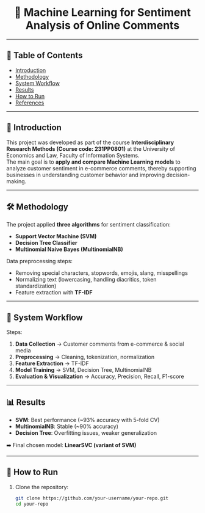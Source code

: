 <h1 align="center">🧠 Machine Learning for Sentiment Analysis of Online Comments</h1>

<p align="center">
</p>

---

## 📑 Table of Contents
- [Introduction](#-introduction)
- [Methodology](#-methodology)
- [System Workflow](#-system-workflow)
- [Results](#-results)
- [How to Run](#-how-to-run)
- [References](#-references)

---

## 📌 Introduction
This project was developed as part of the course **Interdisciplinary Research Methods (Course code: 231PP0801)** at the University of Economics and Law, Faculty of Information Systems.  
The main goal is to **apply and compare Machine Learning models** to analyze customer sentiment in e-commerce comments, thereby supporting businesses in understanding customer behavior and improving decision-making.

---

## 🛠️ Methodology
The project applied **three algorithms** for sentiment classification:
- **Support Vector Machine (SVM)**
- **Decision Tree Classifier**
- **Multinomial Naive Bayes (MultinomialNB)**

Data preprocessing steps:
- Removing special characters, stopwords, emojis, slang, misspellings  
- Normalizing text (lowercasing, handling diacritics, token standardization)  
- Feature extraction with **TF-IDF**  

---

## 🔄 System Workflow
<p align="center">
</p>

Steps:
1. **Data Collection** → Customer comments from e-commerce & social media  
2. **Preprocessing** → Cleaning, tokenization, normalization  
3. **Feature Extraction** → TF-IDF  
4. **Model Training** → SVM, Decision Tree, MultinomialNB  
5. **Evaluation & Visualization** → Accuracy, Precision, Recall, F1-score  

---

## 📊 Results
<p align="center">
</p>

- **SVM**: Best performance (~93% accuracy with 5-fold CV)  
- **MultinomialNB**: Stable (~90% accuracy)  
- **Decision Tree**: Overfitting issues, weaker generalization  

➡️ Final chosen model: **LinearSVC (variant of SVM)**  

---

## 🚀 How to Run
1. Clone the repository:
   ```bash
   git clone https://github.com/your-username/your-repo.git
   cd your-repo
